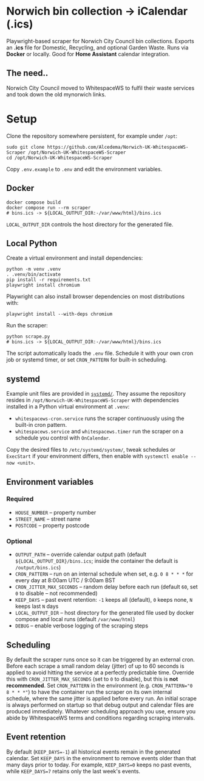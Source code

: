 # Norwich bin collection → iCalendar (.ics)

Playwright-based scraper for Norwich City Council bin collections. Exports an **.ics** file for Domestic, Recycling, and optional Garden Waste. Runs via **Docker** or locally. Good for **Home Assistant** calendar integration.

## The need..

Norwich City Council moved to WhitespaceWS to fulfil their waste services and took down the old mynorwich links.

# Setup

Clone the repository somewhere persistent, for example under `/opt`:

```
sudo git clone https://github.com/Alcedema/Norwich-UK-WhitespaceWS-Scraper /opt/Norwich-UK-WhitespaceWS-Scraper
cd /opt/Norwich-UK-WhitespaceWS-Scraper
```

Copy `.env.example` to `.env` and edit the environment variables.

## Docker

```
docker compose build
docker compose run --rm scraper
# bins.ics -> ${LOCAL_OUTPUT_DIR:-/var/www/html}/bins.ics
```

`LOCAL_OUTPUT_DIR` controls the host directory for the generated file.

## Local Python

Create a virtual environment and install dependencies:

```
python -m venv .venv
. .venv/bin/activate
pip install -r requirements.txt
playwright install chromium
```

Playwright can also install browser dependencies on most distributions with:

```
playwright install --with-deps chromium
```

Run the scraper:

```
python scrape.py
# bins.ics -> ${LOCAL_OUTPUT_DIR:-/var/www/html}/bins.ics
```

The script automatically loads the `.env` file. Schedule it with your own
cron job or systemd timer, or set `CRON_PATTERN` for built-in scheduling.

## systemd

Example unit files are provided in [`systemd/`](systemd). They assume the repository
resides in `/opt/Norwich-UK-WhitespaceWS-Scraper` with dependencies installed in a
Python virtual environment at `.venv`:

- `whitespacews-cron.service` runs the scraper continuously using the built-in cron pattern.
- `whitespacews.service` and `whitespacews.timer` run the scraper on a schedule you control with `OnCalendar`.

Copy the desired files to `/etc/systemd/system/`, tweak schedules or `ExecStart`
if your environment differs, then enable with `systemctl enable --now <unit>`.

## Environment variables

### Required

- `HOUSE_NUMBER` – property number
- `STREET_NAME` – street name
- `POSTCODE` – property postcode

### Optional

- `OUTPUT_PATH` – override calendar output path (default `${LOCAL_OUTPUT_DIR}/bins.ics`; inside the container the default is `/output/bins.ics`)
- `CRON_PATTERN` – run on an internal schedule when set, e.g. `0 8 * * *` for every day at 8:00am UTC / 9:00am BST
- `CRON_JITTER_MAX_SECONDS` – random delay before each run (default `60`, set `0` to disable – not recommended)
- `KEEP_DAYS` – past event retention: `-1` keeps all (default), `0` keeps none, `N` keeps last `N` days
- `LOCAL_OUTPUT_DIR` – host directory for the generated file used by docker compose and local runs (default `/var/www/html`)
- `DEBUG` – enable verbose logging of the scraping steps

## Scheduling

By default the scraper runs once so it can be triggered by an external cron.
Before each scrape a small random delay (jitter) of up to 60 seconds is applied
to avoid hitting the service at a perfectly predictable time. Override this with
`CRON_JITTER_MAX_SECONDS` (set to `0` to disable), but this is **not recommended**.
Set `CRON_PATTERN` in the environment (e.g. `CRON_PATTERN="0 8 * * *"`) to have
the container run the scraper on its own internal schedule, where the same
jitter is applied before every run. An initial scrape is always performed on
startup so that debug output and calendar files are produced immediately.
Whatever scheduling approach you use, ensure you abide by WhitespaceWS terms
and conditions regarding scraping intervals.

## Event retention

By default (`KEEP_DAYS=-1`) all historical events remain in the generated
calendar. Set `KEEP_DAYS` in the environment to remove events older than that
many days prior to today. For example, `KEEP_DAYS=0` keeps no past events, while
`KEEP_DAYS=7` retains only the last week's events.
